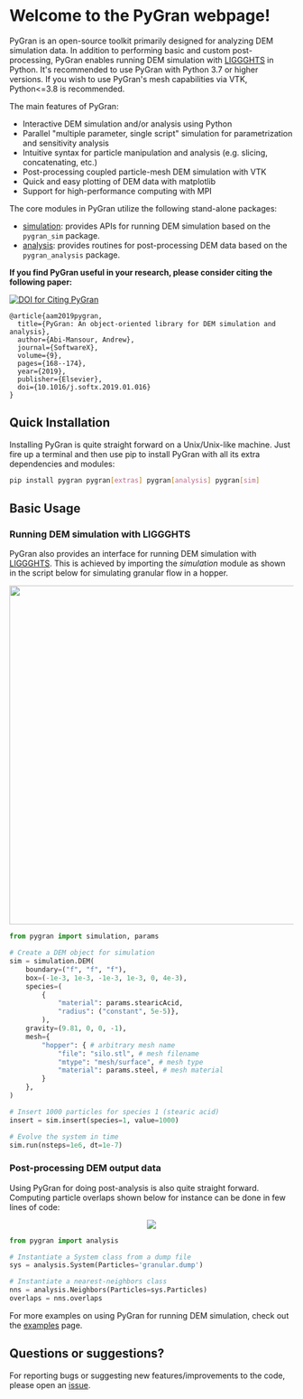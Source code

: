 # Welcome to the PyGran webpage!

PyGran is an open-source toolkit primarily designed for analyzing DEM simulation data. In addition to performing basic and custom post-processing, PyGran enables running DEM simulation with [LIGGGHTS](https://www.cfdem.com/liggghtsr-open-source-discrete-element-method-particle-simulation-code) in Python. It's recommended to use PyGran with Python 3.7 or higher versions. If you wish to use PyGran's mesh capabilities via VTK, Python<=3.8 is recommended.

The main features of PyGran:

- Interactive DEM simulation and/or analysis using Python 
- Parallel "multiple parameter, single script" simulation for parametrization and sensitivity analysis
- Intuitive syntax for particle manipulation and analysis (e.g. slicing, concatenating, etc.)
- Post-processing coupled particle-mesh DEM simulation with VTK
- Quick and easy plotting of DEM data with matplotlib
- Support for high-performance computing with MPI

The core modules in PyGran utilize the following stand-alone packages:

- [simulation](https://github.com/Andrew-AbiMansour/PyGranSim): provides APIs for running DEM simulation based on the `pygran_sim` package.
- [analysis](https://github.com/Andrew-AbiMansour/PyGranAnalysis): provides routines for post-processing DEM data based on the `pygran_analysis` package.

**If you find PyGran useful in your research, please consider citing the following paper:**

[![DOI for Citing PyGran](https://img.shields.io/badge/DOI-10.1016%2Fels.jsoftx.5b00056-blue.svg)](https://doi.org/10.1016/j.softx.2019.01.016)

```
@article{aam2019pygran,
  title={PyGran: An object-oriented library for DEM simulation and analysis},
  author={Abi-Mansour, Andrew},
  journal={SoftwareX},
  volume={9},
  pages={168--174},
  year={2019},
  publisher={Elsevier},
  doi={10.1016/j.softx.2019.01.016}
}
```

## Quick Installation
Installing PyGran is quite straight forward on a Unix/Unix-like machine. Just fire up a terminal and then use pip to install PyGran with all its extra dependencies and modules:
```bash
pip install pygran pygran[extras] pygran[analysis] pygran[sim]
```

## Basic Usage
### Running DEM simulation with LIGGGHTS

PyGran also provides an interface for running DEM simulation with [LIGGGHTS](https://www.cfdem.com/liggghtsr-open-source-discrete-element-method-particle-simulation-code). This is achieved by importing the <i>simulation</i> module as shown in the script below for simulating granular flow in a hopper.

<p style="text-align:center;"><img src="images/hopper.png" width="600"></p>

```python
from pygran import simulation, params

# Create a DEM object for simulation
sim = simulation.DEM(
    boundary=("f", "f", "f"),
    box=(-1e-3, 1e-3, -1e-3, 1e-3, 0, 4e-3),
    species=(
        {
            "material": params.stearicAcid, 
            "radius": ("constant", 5e-5)},
        ),
    gravity=(9.81, 0, 0, -1),
    mesh={
        "hopper": { # arbitrary mesh name
            "file": "silo.stl", # mesh filename
            "mtype": "mesh/surface", # mesh type
            "material": params.steel, # mesh material
        }
    },
)

# Insert 1000 particles for species 1 (stearic acid)
insert = sim.insert(species=1, value=1000)

# Evolve the system in time
sim.run(nsteps=1e6, dt=1e-7)
```

### Post-processing DEM output data
Using PyGran for doing post-analysis is also quite straight forward. Computing particle overlaps shown below for instance can be done in few lines of code:

<p style="text-align:center;"><img src="images/overlap-hist.png"></p>

```python
from pygran import analysis

# Instantiate a System class from a dump file
sys = analysis.System(Particles='granular.dump')

# Instantiate a nearest-neighbors class
nns = analysis.Neighbors(Particles=sys.Particles)
overlaps = nns.overlaps
```
For more examples on using PyGran for running DEM simulation, check out the <a href="http://anabiman.github.io/pygran/examples/examples.html">examples</a> page.

## Questions or suggestions?

For reporting bugs or suggesting new features/improvements to the code, please open an [issue](https://github.com/anabiman/pygran/issues).
